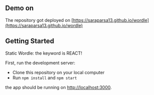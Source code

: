 ## Demo on
The repository got deployed on [https://saraparsa13.github.io/wordle](https://saraparsa13.github.io/wordle)

## Getting Started

Static Wordle: the keyword is REACT!

First, run the development server:

- Clone this repository on your local computer
- Run `npm install` and `npm start`

the app should be running on [http://localhost:3000](http://localhost:3000).
